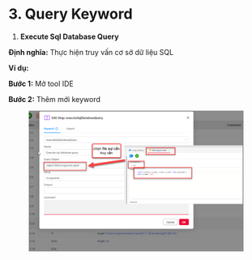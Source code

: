# 3. Query Keyword

1. **Execute Sql Database Query**

&#x20; **Định nghĩa:** Thực hiện truy vấn cơ sở dữ liệu SQL

&#x20; **Ví dụ:**&#x20;

&#x20; **Bước 1:** Mở tool IDE

&#x20; **Bước 2:** Thêm mới keyword&#x20;

<figure><img src="../.gitbook/assets/image (117).png" alt=""><figcaption></figcaption></figure>

